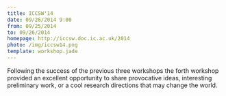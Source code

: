 ```yaml
---
title: ICCSW'14
date: 09/26/2014 9:00
from: 09/25/2014
to: 09/26/2014
homepage: http://iccsw.doc.ic.ac.uk/2014
photo: /img/iccsw14.png
template: workshop.jade
---
```

Following the success of the previous three workshops the forth workshop
provided an excellent opportunity to share provocative ideas, interesting
preliminary work, or a cool research directions that may change the world.

